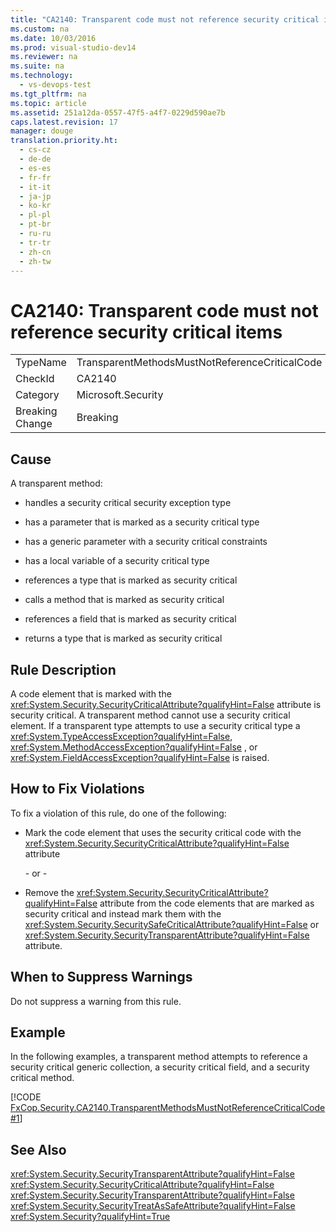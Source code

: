 ```yaml
---
title: "CA2140: Transparent code must not reference security critical items"
ms.custom: na
ms.date: 10/03/2016
ms.prod: visual-studio-dev14
ms.reviewer: na
ms.suite: na
ms.technology: 
  - vs-devops-test
ms.tgt_pltfrm: na
ms.topic: article
ms.assetid: 251a12da-0557-47f5-a4f7-0229d590ae7b
caps.latest.revision: 17
manager: douge
translation.priority.ht: 
  - cs-cz
  - de-de
  - es-es
  - fr-fr
  - it-it
  - ja-jp
  - ko-kr
  - pl-pl
  - pt-br
  - ru-ru
  - tr-tr
  - zh-cn
  - zh-tw
---
```

# CA2140: Transparent code must not reference security critical items
|||  
|-|-|  
|TypeName|TransparentMethodsMustNotReferenceCriticalCode|  
|CheckId|CA2140|  
|Category|Microsoft.Security|  
|Breaking Change|Breaking|  
  
## Cause  
 A transparent method:  
  
-   handles a security critical security exception type  
  
-   has a parameter that is marked as a security critical type  
  
-   has a generic parameter with a security critical constraints  
  
-   has a local variable of a security critical type  
  
-   references a type that is marked as security critical  
  
-   calls a method that is marked as security critical  
  
-   references a field that is marked as security critical  
  
-   returns a type that is marked as security critical  
  
## Rule Description  
 A code element that is marked with the <xref:System.Security.SecurityCriticalAttribute?qualifyHint=False> attribute is security critical. A transparent method cannot use a security critical element. If a transparent type attempts to use a security critical type a <xref:System.TypeAccessException?qualifyHint=False>, <xref:System.MethodAccessException?qualifyHint=False> , or <xref:System.FieldAccessException?qualifyHint=False> is raised.  
  
## How to Fix Violations  
 To fix a violation of this rule, do one of the following:  
  
-   Mark the code element that uses the security critical code with the <xref:System.Security.SecurityCriticalAttribute?qualifyHint=False> attribute  
  
     \- or -  
  
-   Remove the <xref:System.Security.SecurityCriticalAttribute?qualifyHint=False> attribute from the code elements that are marked as security critical and instead mark them with the <xref:System.Security.SecuritySafeCriticalAttribute?qualifyHint=False> or <xref:System.Security.SecurityTransparentAttribute?qualifyHint=False> attribute.  
  
## When to Suppress Warnings  
 Do not suppress a warning from this rule.  
  
## Example  
 In the following examples, a transparent method attempts to reference a security critical generic collection, a security critical field, and a security critical method.  
  
 [!CODE [FxCop.Security.CA2140.TransparentMethodsMustNotReferenceCriticalCode#1](../CodeSnippet/VS_Snippets_CodeAnalysis/fxcop.security.ca2140.transparentmethodsmustnotreferencecriticalcode#1)]  
  
## See Also  
 <xref:System.Security.SecurityTransparentAttribute?qualifyHint=False>   
 <xref:System.Security.SecurityCriticalAttribute?qualifyHint=False>   
 <xref:System.Security.SecurityTransparentAttribute?qualifyHint=False>   
 <xref:System.Security.SecurityTreatAsSafeAttribute?qualifyHint=False>   
 <xref:System.Security?qualifyHint=True>